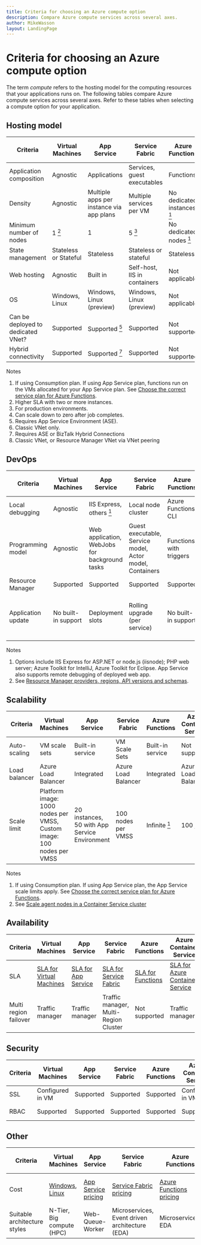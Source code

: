```yaml
---
title: Criteria for choosing an Azure compute option
description: Compare Azure compute services across several axes.
author: MikeWasson
layout: LandingPage
---
```


# Criteria for choosing an Azure compute option

The term *compute* refers to the hosting model for the computing resources that your applications runs on. The following tables compare Azure compute services across several axes. Refer to these tables when selecting a compute option for your application.

## Hosting model

| Criteria | Virtual Machines | App Service | Service Fabric | Azure Functions | Azure Container Service | Cloud Services | Azure Batch |
|----------|-----------------|-------------|----------------|-----------------|-------------------------|----------------|-------------|
| Application composition | Agnostic | Applications | Services, guest executables | Functions | Containers | Roles | Scheduled jobs  |
| Density | Agnostic | Multiple apps per instance via app plans | Multiple services per VM | No dedicated instances <a href="#note1"><sup>1</sup></a> | Multiple containers per VM | One role instance per VM | Multiple apps per VM |
| Minimum number of nodes | 1 <a href="#note2"><sup>2</sup></a>  | 1 | 5 <a href="#note3"><sup>3</sup></a> | No dedicated nodes <a href="#note1"><sup>1</sup></a> | 3 | 2 | 1 <a href="#note4"><sup>4</sup></a> |
| State management | Stateless or Stateful | Stateless | Stateless or stateful | Stateless | Stateless or Stateful | Stateless | Stateless |
| Web hosting | Agnostic | Built in | Self-host, IIS in containers | Not applicable | Agnostic | Built-in (IIS) | No |
| OS | Windows, Linux | Windows, Linux (preview)  | Windows, Linux  (preview) | Not applicable | Windows,  Linux | Windows | Windows, Linux |
| Can be deployed to dedicated VNet? | Supported | Supported <a href="#note5"><sup>5</sup></a> | Supported | Not supported | Supported | Supported <a href="#note6"><sup>6</sup></a> | Supported |
| Hybrid connectivity | Supported | Supported <a href="#note1"><sup>7</sup></a>  | Supported | Not supported | Supported | Supported <a href="#note8"><sup>8</sup></a> | Supported |

Notes

1. <span id="note1">If using Consumption plan. If using App Service plan, functions run on the VMs allocated for your App Service plan. See [Choose the correct service plan for Azure Functions][function-plans].</a>
2. <span id="note2">Higher SLA with two or more instances.</a>
3. <span id="note3">For production environments.</a>
4. <span id="note4">Can scale down to zero after job completes.</a>
5. <span id="note5">Requires App Service Environment (ASE).</a>
6. <span id="note6">Classic VNet only.</a>
7. <span id="note7">Requires ASE or BizTalk Hybrid Connections</a>
8. <span id="note8">Classic VNet, or Resource Manager VNet via VNet peering</a>

## DevOps

| Criteria | Virtual Machines | App Service | Service Fabric | Azure Functions | Azure Container Service | Cloud Services | Azure Batch |
|----------|-----------------|-------------|----------------|-----------------|-------------------------|----------------|-------------|
| Local debugging | Agnostic | IIS Express, others <a href="#note1b"><sup>1</sup></a> | Local node cluster | Azure Functions CLI | Local container runtime | Local emulator | Not supported |
| Programming model | Agnostic | Web application, WebJobs for background tasks | Guest executable, Service model, Actor model, Containers | Functions with triggers | Agnostic | Web role, worker role | Command line application |
| Resource Manager | Supported | Supported | Supported | Supported | Supported | Limited <a href="#note2b"><sup>2</sup></a> | Supported |  
| Application update | No built-in support | Deployment slots | Rolling upgrade (per service) | No built-in support | Depends on orchestrator. Most support rolling updates | VIP swap or rolling update | Not applicable |

Notes

1. <span id="note1b">Options include IIS Express for ASP.NET or node.js (iisnode); PHP web server; Azure Toolkit for IntelliJ, Azure Toolkit for Eclipse. App Service also supports remote debugging of deployed web app.</a>
2. <span id="note2b">See [Resource Manager providers, regions, API versions and schemas][resource-manager-supported-services]. 


## Scalability

| Criteria | Virtual Machines | App Service | Service Fabric | Azure Functions | Azure Container Service | Cloud Services | Azure Batch |
|----------|-----------------|-------------|----------------|-----------------|-------------------------|----------------|-------------|
| Auto-scaling | VM scale sets | Built-in service | VM Scale Sets | Built-in service | Not supported | Built-in service | N/A |
| Load balancer | Azure Load Balancer | Integrated | Azure Load Balancer | Integrated | Azure Load Balancer | Integrated | Azure Load Balancer |
| Scale limit | Platform image: 1000 nodes per VMSS, Custom image: 100 nodes per VMSS | 20 instances, 50 with App Service Environment | 100 nodes per VMSS | Infinite <a href="#note1c"><sup>1</sup></a> | 100 <a href="#note2c"><sup>2</sup></a> | No defined limit, 200 maximum recommended | 20 core limit by default. Contact customer service for increase. |

Notes

1. <span id="note1c">If using Consumption plan. If using App Service plan, the App Service scale limits apply. See [Choose the correct service plan for Azure Functions][function-plans].</a>
2. <span id="note2c">See [Scale agent nodes in a Container Service cluster][scale-acs]</a>

## Availability

| Criteria | Virtual Machines | App Service | Service Fabric | Azure Functions | Azure Container Service | Cloud Services | Azure Batch |
|----------|-----------------|-------------|----------------|-----------------|-------------------------|----------------|-------------|
| SLA | [SLA for Virtual Machines][sla-vm] | [SLA for App Service][sla-app-service] | [SLA for Service Fabric][sla-sf] | [SLA for Functions][sla-functions] | [SLA for Azure Container Service][sla-acs] | [SLA for Cloud Services][sla-cloud-service] | [SLA for Azure Batch][sla-batch] |
| Multi region failover | Traffic manager | Traffic manager | Traffic manager, Multi-Region Cluster | Not supported	 | Traffic manager | Traffic manager | Not Supported |

## Security

| Criteria | Virtual Machines | App Service | Service Fabric | Azure Functions | Azure Container Service | Cloud Services | Azure Batch |
|----------|-----------------|-------------|----------------|-----------------|-------------------------|----------------|-------------|
| SSL | Configured in VM | Supported | Supported  | Supported | Configured in VM | Supported | Supported |
| RBAC | Supported | Supported | Supported | Supported | Supported | Not supported | Supported |

## Other

| Criteria | Virtual Machines | App Service | Service Fabric | Azure Functions | Azure Container Service | Cloud Services | Azure Batch |
|----------|-----------------|-------------|----------------|-----------------|-------------------------|----------------|-------------|
| Cost | [Windows][cost-windows-vm], [Linux][cost-linux-vm] | [App Service pricing][cost-app-service] | [Service Fabric pricing][cost-service-fabric] | [Azure Functions pricing][cost-functions] | [Azure Container Service pricing][cost-acs] | [Cloud Services pricing][cost-cloud-services] | [Azure Batch pricing][cost-batch]
| Suitable architecture styles | N-Tier, Big compute (HPC) | Web-Queue-Worker | Microservices, Event driven architecture (EDA) | Microservices, EDA | Microservices, EDA | Web-Queue-Worker | Big Compute |

[cost-linux-vm]: https://azure.microsoft.com/pricing/details/virtual-machines/linux/
[cost-windows-vm]: https://azure.microsoft.com/pricing/details/virtual-machines/windows/
[cost-app-service]: https://azure.microsoft.com/pricing/details/app-service/
[cost-service-fabric]: https://azure.microsoft.com/pricing/details/service-fabric/
[cost-functions]: https://azure.microsoft.com/pricing/details/functions/
[cost-acs]: https://azure.microsoft.com/pricing/details/container-service/
[cost-cloud-services]: https://azure.microsoft.com/pricing/details/cloud-services/
[cost-batch]: https://azure.microsoft.com/pricing/details/batch/

[function-plans]: /azure/azure-functions/functions-scale
[sla-acs]: https://azure.microsoft.com/support/legal/sla/container-service/
[sla-app-service]: https://azure.microsoft.com/support/legal/sla/app-service/
[sla-batch]: https://azure.microsoft.com/support/legal/sla/batch/
[sla-cloud-service]: https://azure.microsoft.com/support/legal/sla/cloud-services/
[sla-functions]: https://azure.microsoft.com/support/legal/sla/functions/
[sla-sf]: https://azure.microsoft.com/support/legal/sla/service-fabric/
[sla-vm]: https://azure.microsoft.com/support/legal/sla/virtual-machines/

[resource-manager-supported-services]: /azure/azure-resource-manager/resource-manager-supported-services

[scale-acs]: /azure/container-service/kubernetes/container-service-scale#scaling-considerations